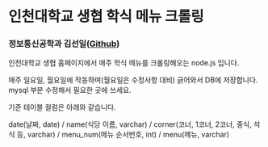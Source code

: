 # 인천대학교 생협 학식 메뉴 크롤링
### 정보통신공학과 김선일([Github](https://github.com/seonift))

인천대학교 생협 홈페이지에서 매주 학식 메뉴를 크롤링해오는 node.js 입니다.

매주 일요일, 월요일에 작동하며(월요일은 수정사항 대비) 긁어와서 DB에 저장합니다. mysql 부분 수정해서 필요한 곳에 쓰세요.

기준 테이블 컬럼은 아래와 같습니다.

date(날짜, date) / name(식당 이름, varchar) / corner(코너, 1코너, 2코너, 중식, 석식 등, varchar) / menu_num(메뉴 순서번호, int) / menu(메뉴, varchar)
